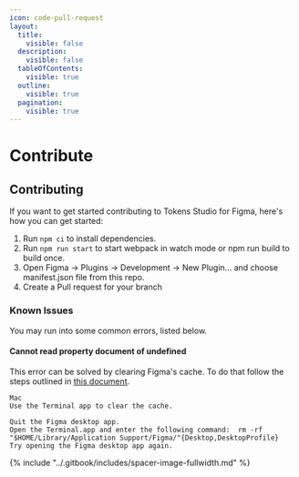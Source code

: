 ```yaml
---
icon: code-pull-request
layout:
  title:
    visible: false
  description:
    visible: false
  tableOfContents:
    visible: true
  outline:
    visible: true
  pagination:
    visible: true
---
```


# Contribute

## Contributing

If you want to get started contributing to Tokens Studio for Figma, here's how you can get started:

1. Run `npm ci` to install dependencies.
2. Run `npm run start` to start webpack in watch mode or npm run build to build once.
3. Open Figma -> Plugins -> Development -> New Plugin... and choose manifest.json file from this repo.
4. Create a Pull request for your branch



### Known Issues

You may run into some common errors, listed below.



#### **Cannot read property document of undefined**

This error can be solved by clearing Figma's cache. To do that follow the steps outlined in [this document](https://help.figma.com/hc/en-us/articles/360040328553-Can-I-work-offline-with-Figma-#clear-data).

```
Mac
Use the Terminal app to clear the cache.

Quit the Figma desktop app.
Open the Terminal.app and enter the following command:  rm -rf "$HOME/Library/Application Support/Figma/"{Desktop,DesktopProfile}
Try opening the Figma desktop app again.
```

{% include "../.gitbook/includes/spacer-image-fullwidth.md" %}
